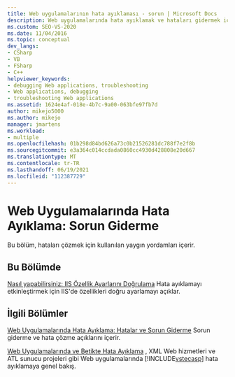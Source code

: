 ```yaml
---
title: Web uygulamalarının hata ayıklaması - sorun | Microsoft Docs
description: Web uygulamalarında hata ayıklamak ve hataları gidermek için kullanılan yaygın yordamların bağlantılarını keşfedin.
ms.custom: SEO-VS-2020
ms.date: 11/04/2016
ms.topic: conceptual
dev_langs:
- CSharp
- VB
- FSharp
- C++
helpviewer_keywords:
- debugging Web applications, troubleshooting
- Web applications, debugging
- troubleshooting Web applications
ms.assetid: 1624e4af-018e-4b7c-9a00-063bfe97fb7d
author: mikejo5000
ms.author: mikejo
manager: jmartens
ms.workload:
- multiple
ms.openlocfilehash: 01b298d84bd626a73c0b21526281dc788f7e2f8b
ms.sourcegitcommit: e3a364c014ccdada0860cc4930d428808e20d667
ms.translationtype: MT
ms.contentlocale: tr-TR
ms.lasthandoff: 06/19/2021
ms.locfileid: "112387729"
---
```

# <a name="debugging-web-applications-troubleshooting"></a>Web Uygulamalarında Hata Ayıklama: Sorun Giderme
Bu bölüm, hataları çözmek için kullanılan yaygın yordamları içerir.

## <a name="in-this-section"></a>Bu Bölümde
 [Nasıl yapabilirsiniz: IIS Özellik Ayarlarını Doğrulama](../debugger/how-to-verify-iis-property-settings.md) Hata ayıklamayı etkinleştirmek için IIS'de özellikleri doğru ayarlamayı açıklar.

## <a name="related-sections"></a>İlgili Bölümler
 [Web Uygulamalarında Hata Ayıklama: Hatalar ve Sorun Giderme](../debugger/debugging-web-applications-errors-and-troubleshooting.md) Sorun giderme ve hata çözme açıklarını içerir.

 [Web Uygulamalarında ve Betikte Hata Ayıklama](how-to-enable-debugging-for-aspnet-applications.md) , XML Web hizmetleri ve ATL sunucu projeleri gibi Web uygulamalarında [!INCLUDE[vstecasp](../code-quality/includes/vstecasp_md.md)] hata ayıklamaya genel bakış.